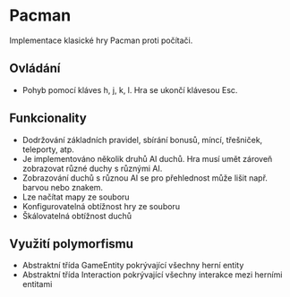 # Pacman
Implementace klasické hry Pacman proti počítači.

## Ovládání 
* Pohyb pomocí kláves h, j, k, l. Hra se ukončí klávesou Esc.

## Funkcionality
*  Dodržování základních pravidel, sbírání bonusů, míncí, třešniček, teleporty, atp.
*  Je implementováno několik druhů AI duchů. Hra musí umět zároveň zobrazovat různé duchy s různými AI. 
*  Zobrazování duchů s různou AI se pro přehlednost může lišit např. barvou nebo znakem.
*  Lze načítat mapy ze souboru 
*  Konfigurovatelná obtížnost hry ze souboru     
*  Škálovatelná obtížnost duchů 

## Využití polymorfismu
* Abstraktní třída GameEntity pokrývající všechny herní entity
* Abstraktní třída Interaction pokrývající všechny interakce mezi herními entitami


